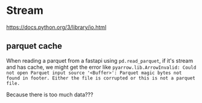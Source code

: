# Stream

https://docs.python.org/3/library/io.html

## parquet cache
When reading a parquet from a fastapi using `pd.read_parquet`, if it's stream and has cache, we might get the error like `pyarrow.lib.ArrowInvalid: Could not open Parquet input source '<Buffer>': Parquet magic bytes not found in footer. Either the file is corrupted or this is not a parquet file.`

Because there is too much data???
